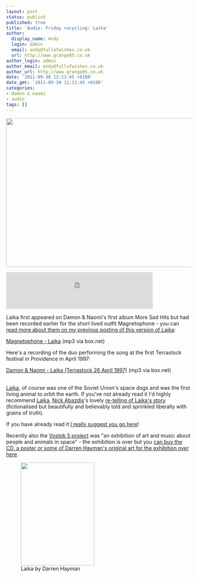 ```yaml
---
layout: post
status: publish
published: true
title: 'Audio: Friday recycling: Laika'
author:
  display_name: Andy
  login: admin
  email: andy@fullofwishes.co.uk
  url: http://www.grange85.co.uk
author_login: admin
author_email: andy@fullofwishes.co.uk
author_url: http://www.grange85.co.uk
date: '2011-09-30 12:11:45 +0100'
date_gmt: '2011-09-30 11:11:45 +0100'
categories:
- damon & naomi
- audio
tags: []
---
```

<p><img src="https://www.fullofwishes.co.uk/wp/wp-content/uploads/2011/09/laika.jpg" alt="" title="laika" width="550" height="405" class="aligncenter size-full wp-image-2228" /></p>
<p><iframe width="400" height="100" style="position: relative; display: block; width: 400px; height: 100px;" src="https://bandcamp.com/EmbeddedPlayer/v=2/track=2441630391/size=venti/bgcol=FFFFFF/linkcol=4285BB/" allowtransparency="true" frameborder="0"><a href="http://damonandnaomi.bandcamp.com/track/laika">Laika by Damon & Naomi</a></iframe></p>
<p>Laika first appeared on Damon & Naomi's first album More Sad Hits but had been recorded earlier for the short lived outfit Magnetophone - you can <a href="/2006/03/02/audio-magnetophone-laika/">read more about them on my previous posting of this version of Laika</a>:</p>
<p><a href="http://www.box.net/shared/rxrcjkyddb">Magnetophone - Laika</a> (mp3 via box.net)</p>
<p>Here's a recording of the duo performing the song at the first Terrastock festival in Providence in April 1997:</p>
<p><a href="http://www.box.net/shared/k7ybnlkkxi">Damon & Naomi - Laika (Terrastock 26 April 1997)</a> (mp3 via box.net)</p>
<p><a href="http://www.amazon.com/gp/product/1596431016/ref=as_li_ss_il?ie=UTF8&tag=aheadfullofwi-20&linkCode=as2&camp=217145&creative=399369&creativeASIN=1596431016"></a><br />
<a href="http://en.wikipedia.org/wiki/Laika">Laika</a>, of course was one of the Soviet Union's space dogs and was the first living animal to orbit the earth. If you've not already read it I'd highly recommend <a href="http://en.wikipedia.org/wiki/Laika_(comics)">Laika</a>, <a href="http://www.nickabadzis.com/">Nick Abazdis</a>'s lovely <a href="http://www.nickabadzis.com/laika/">re-telling of Laika's story</a> (fictionalised but beautifully and believably told and sprinkled liberally with grains of truth). </p>
<p>If you have already read it <a href="http://www.bigplanetcomics.com/the-alternative-endings-to-laika-show-by-nick-abadzis">I really suggest you go here</a>!</p>
<p>Recently also the <a href="http://vostok5.tumblr.com/">Vostok 5 project</a> was "an exhibition of art and music about people and animals in space" - the exhibition is over but you <a href="http://www.hefnet.com/Vostok5darren.htm">can buy the CD, a poster or some of Darren Hayman's original art for the exhibition over here</a>.</p>
<p><figure class="caption aligncenter"><a href="http://www.hefnet.com/Vostok5darren.htm"><img src="https://www.fullofwishes.co.uk/wp/wp-content/uploads/2011/09/13Laika.png" alt="" title="Laika by Darren Hayman" width="200" height="280" class="size-full wp-image-2229" /></a><figcaption class="caption-text">Laika by Darren Hayman</figcaption></figure></p>
